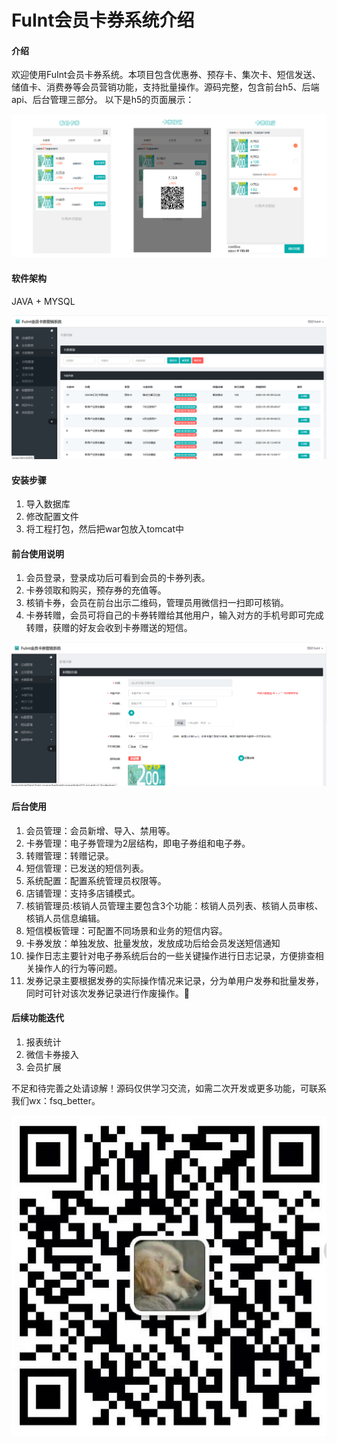 # FuInt会员卡券系统介绍

#### 介绍
欢迎使用FuInt会员卡券系统。本项目包含优惠券、预存卡、集次卡、短信发送、储值卡、消费券等会员营销功能，支持批量操作。源码完整，包含前台h5、后端api、后台管理三部分。 以下是h5的页面展示：
<p><img src="screenshots/f1.png" alt="卡券h5页面"></p>


#### 软件架构
JAVA + MYSQL

<p><img src="screenshots/coupon-list.png" alt="首页"></p>

#### 安装步骤

1.  导入数据库
2.  修改配置文件
3.  将工程打包，然后把war包放入tomcat中


#### 前台使用说明

1.  会员登录，登录成功后可看到会员的卡券列表。
2.  卡券领取和购买，预存券的充值等。
3.  核销卡券，会员在前台出示二维码，管理员用微信扫一扫即可核销。
4.  卡券转赠，会员可将自己的卡券转赠给其他用户，输入对方的手机号即可完成转赠，获赠的好友会收到卡券赠送的短信。

<p><img src="screenshots/create.png" alt="创建界面"></p>

#### 后台使用
1.  会员管理：会员新增、导入、禁用等。
2.  卡券管理：电子券管理为2层结构，即电子券组和电子券。
3.  转赠管理：转赠记录。
4.  短信管理：已发送的短信列表。
5.  系统配置：配置系统管理员权限等。
6.  店铺管理：支持多店铺模式。
7.  核销管理员:核销人员管理主要包含3个功能：核销人员列表、核销人员审核、核销人员信息编辑。
8.  短信模板管理：可配置不同场景和业务的短信内容。
9. 卡券发放：单独发放、批量发放，发放成功后给会员发送短信通知
10. 操作日志主要针对电子券系统后台的一些关键操作进行日志记录，方便排查相关操作人的行为等问题。
11. 发券记录主要根据发券的实际操作情况来记录，分为单用户发券和批量发券，同时可针对该次发券记录进行作废操作。


#### 后续功能迭代

1.  报表统计
2.  微信卡券接入
3.  会员扩展

不足和待完善之处请谅解！源码仅供学习交流，如需二次开发或更多功能，可联系我们wx：fsq_better。
<p><img src="screenshots/qr.png" alt="首页"></p>